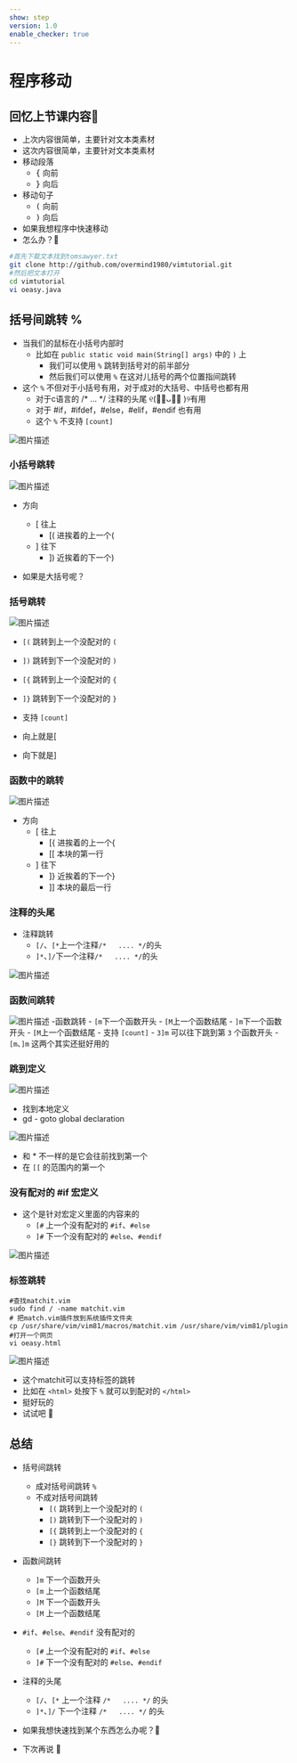 ```yaml
---
show: step
version: 1.0
enable_checker: true
---
```


# 程序移动

## 回忆上节课内容🤔

- 上次内容很简单，主要针对文本类素材
- 这次内容很简单，主要针对文本类素材
- 移动段落
	- <kbd>{</kbd> 向前
	- <kbd>}</kbd> 向后
- 移动句子
	- <kbd>(</kbd> 向前
	- <kbd>)</kbd> 向后
- 如果我想程序中快速移动
- 怎么办？🤔

```bash
#首先下载文本找到tomsawyer.txt
git clone http://github.com/overmind1980/vimtutorial.git
#然后把文本打开
cd vimtutorial
vi oeasy.java
```

## 括号间跳转 %

- 当我们的鼠标在小括号内部时
  - 比如在 `public static void main(String[] args)` 中的 `)` 上
	- 我们可以使用 `%` 跳转到括号对的前半部分
	- 然后我们可以使用 `%` 在这对儿括号的两个位置指间跳转
- 这个 `%` 不但对于小括号有用，对于成对的大括号、中括号也都有用
	- 对于c语言的 /*    ...    */ 注释的头尾 ୧(﹒︠ᴗ﹒︡ )୨有用
	- 对于 #if，#ifdef，#else，#elif，#endif 也有用
	- 这个 `%` 不支持 `[count]`

![图片描述](https://doc.shiyanlou.com/courses/uid1190679-20210206-1612573344032)

### 小括号跳转

![图片描述](https://doc.shiyanlou.com/courses/uid1190679-20210728-1627455209006)

- 方向
	- [ 往上 
    	- [( 进挨着的上一个(
	- ] 往下
		- ]) 近挨着的下一个)

- 如果是大括号呢？

### 括号跳转

![图片描述](https://doc.shiyanlou.com/courses/uid1190679-20210206-1612573610537)

- `[(` 跳转到上一个没配对的 `(`
- `])` 跳转到下一个没配对的 `)`
- `[{` 跳转到上一个没配对的 `{`
- `]}` 跳转到下一个没配对的 `}`
- 支持 `[count]`

- 向上就是[
- 向下就是]


### 函数中的跳转

![图片描述](https://doc.shiyanlou.com/courses/uid1190679-20210728-1627454539956)

- 方向
	- [ 往上 
		-  [{ 进挨着的上一个{ 
	    -  [[ 本块的第一行
	- ] 往下
		 - ]} 近挨着的下一个}
		 - ]] 本块的最后一行


### 注释的头尾
- 注释跳转
	- `[/`、`[*`上一个注释`/*   .... */`的头
	- `]*`、`]/`下一个注释`/*   .... */`的头

![图片描述](https://doc.shiyanlou.com/courses/uid1190679-20210206-1612574328403)


### 函数间跳转

![图片描述](https://doc.shiyanlou.com/courses/uid1190679-20210206-1612573757496)
-函数跳转
	- `[m`下一个函数开头
	- `[M`上一个函数结尾
	- `]m`下一个函数开头
	- `[M`上一个函数结尾
	- 支持 `[count]`
		- `3]m` 可以往下跳到第 `3` 个函数开头
	- `[m`、`]m` 这两个其实还挺好用的

### 跳到定义

![图片描述](https://doc.shiyanlou.com/courses/uid1190679-20210728-1627455616188)

- 找到本地定义
- gd - goto global declaration 

![图片描述](https://doc.shiyanlou.com/courses/uid1190679-20210728-1627455706874)

- 和 * 不一样的是它会往前找到第一个
- 在 `[[` 的范围内的第一个

### 没有配对的 #if 宏定义

- 这个是针对宏定义里面的内容来的
	- `[#` 上一个没有配对的 `#if`、`#else`
	- `]#` 下一个没有配对的 `#else`、`#endif`

![图片描述](https://doc.shiyanlou.com/courses/uid1190679-20210206-1612574270810)

### 标签跳转

```
#查找matchit.vim
sudo find / -name matchit.vim
# 把match.vim插件放到系统插件文件夹
cp /usr/share/vim/vim81/macros/matchit.vim /usr/share/vim/vim81/plugin
#打开一个网页
vi oeasy.html
```

![图片描述](https://doc.shiyanlou.com/courses/uid1190679-20210806-1628213800556)

- 这个matchit可以支持标签的跳转
- 比如在 `<html>` 处按下 `%` 就可以到配对的 `</html>` 
- 挺好玩的
- 试试吧 🤪


## 总结

- 括号间跳转
  - 成对括号间跳转 `%`
  - 不成对括号间跳转
	- `[(` 跳转到上一个没配对的 `(`
	- `[)` 跳转到下一个没配对的 `)`
	- `[{` 跳转到上一个没配对的 `{`
	- `[}` 跳转到下一个没配对的 `}`

- 函数间跳转
  - `]m` 下一个函数开头
  - `[m` 上一个函数结尾
  - `]M` 下一个函数开头
  - `[M` 上一个函数结尾

- `#if`、`#else`、`#endif` 没有配对的
  - `[#` 上一个没有配对的 `#if`、`#else`
  - `]#` 下一个没有配对的 `#else`、`#endif`

- 注释的头尾
  - `[/`、`[*` 上一个注释 `/*   .... */` 的头
  - `]*`、`]/` 下一个注释 `/*   .... */` 的头
- 如果我想快速找到某个东西怎么办呢？🤔
- 下次再说 👋







